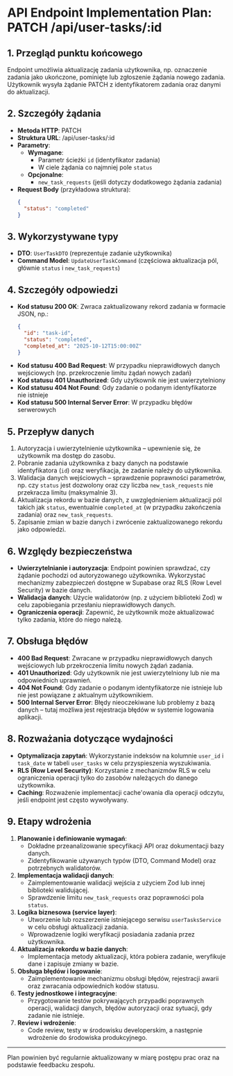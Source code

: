 # API Endpoint Implementation Plan: PATCH /api/user-tasks/:id

## 1. Przegląd punktu końcowego

Endpoint umożliwia aktualizację zadania użytkownika, np. oznaczenie zadania jako ukończone, pominięte lub zgłoszenie żądania nowego zadania. Użytkownik wysyła żądanie PATCH z identyfikatorem zadania oraz danymi do aktualizacji.

## 2. Szczegóły żądania

- **Metoda HTTP**: PATCH
- **Struktura URL**: /api/user-tasks/:id
- **Parametry**:
  - **Wymagane**:
    - Parametr ścieżki `id` (identyfikator zadania)
    - W ciele żądania co najmniej pole `status`
  - **Opcjonalne**:
    - `new_task_requests` (jeśli dotyczy dodatkowego żądania zadania)
- **Request Body** (przykładowa struktura):
  ```json
  {
    "status": "completed"
  }
  ```

## 3. Wykorzystywane typy

- **DTO**: `UserTaskDTO` (reprezentuje zadanie użytkownika)
- **Command Model**: `UpdateUserTaskCommand` (częściowa aktualizacja pól, głównie `status` i `new_task_requests`)

## 4. Szczegóły odpowiedzi

- **Kod statusu 200 OK**: Zwraca zaktualizowany rekord zadania w formacie JSON, np.:
  ```json
  {
    "id": "task-id",
    "status": "completed",
    "completed_at": "2025-10-12T15:00:00Z"
  }
  ```
- **Kod statusu 400 Bad Request**: W przypadku nieprawidłowych danych wejściowych (np. przekroczenie limitu żądań nowych zadań)
- **Kod statusu 401 Unauthorized**: Gdy użytkownik nie jest uwierzytelniony
- **Kod statusu 404 Not Found**: Gdy zadanie o podanym identyfikatorze nie istnieje
- **Kod statusu 500 Internal Server Error**: W przypadku błędów serwerowych

## 5. Przepływ danych

1. Autoryzacja i uwierzytelnienie użytkownika – upewnienie się, że użytkownik ma dostęp do zasobu.
2. Pobranie zadania użytkownika z bazy danych na podstawie identyfikatora (`id`) oraz weryfikacja, że zadanie należy do użytkownika.
3. Walidacja danych wejściowych – sprawdzenie poprawności parametrów, np. czy `status` jest dozwolony oraz czy liczba `new_task_requests` nie przekracza limitu (maksymalnie 3).
4. Aktualizacja rekordu w bazie danych, z uwzględnieniem aktualizacji pól takich jak `status`, ewentualnie `completed_at` (w przypadku zakończenia zadania) oraz `new_task_requests`.
5. Zapisanie zmian w bazie danych i zwrócenie zaktualizowanego rekordu jako odpowiedzi.

## 6. Względy bezpieczeństwa

- **Uwierzytelnianie i autoryzacja**: Endpoint powinien sprawdzać, czy żądanie pochodzi od autoryzowanego użytkownika. Wykorzystać mechanizmy zabezpieczeń dostępne w Supabase oraz RLS (Row Level Security) w bazie danych.
- **Walidacja danych**: Użycie walidatorów (np. z użyciem biblioteki Zod) w celu zapobiegania przesłaniu nieprawidłowych danych.
- **Ograniczenia operacji**: Zapewnić, że użytkownik może aktualizować tylko zadania, które do niego należą.

## 7. Obsługa błędów

- **400 Bad Request**: Zwracane w przypadku nieprawidłowych danych wejściowych lub przekroczenia limitu nowych żądań zadania.
- **401 Unauthorized**: Gdy użytkownik nie jest uwierzytelniony lub nie ma odpowiednich uprawnień.
- **404 Not Found**: Gdy zadanie o podanym identyfikatorze nie istnieje lub nie jest powiązane z aktualnym użytkownikiem.
- **500 Internal Server Error**: Błędy nieoczekiwane lub problemy z bazą danych – tutaj możliwa jest rejestracja błędów w systemie logowania aplikacji.

## 8. Rozważania dotyczące wydajności

- **Optymalizacja zapytań**: Wykorzystanie indeksów na kolumnie `user_id` i `task_date` w tabeli `user_tasks` w celu przyspieszenia wyszukiwania.
- **RLS (Row Level Security)**: Korzystanie z mechanizmów RLS w celu ograniczenia operacji tylko do zasobów należących do danego użytkownika.
- **Caching**: Rozważenie implementacji cache'owania dla operacji odczytu, jeśli endpoint jest często wywoływany.

## 9. Etapy wdrożenia

1. **Planowanie i definiowanie wymagań**:
   - Dokładne przeanalizowanie specyfikacji API oraz dokumentacji bazy danych.
   - Zidentyfikowanie używanych typów (DTO, Command Model) oraz potrzebnych walidatorów.
2. **Implementacja walidacji danych**:
   - Zaimplementowanie walidacji wejścia z użyciem Zod lub innej biblioteki walidującej.
   - Sprawdzenie limitu `new_task_requests` oraz poprawności pola `status`.
3. **Logika biznesowa (service layer)**:
   - Utworzenie lub rozszerzenie istniejącego serwisu `userTasksService` w celu obsługi aktualizacji zadania.
   - Wprowadzenie logiki weryfikacji posiadania zadania przez użytkownika.
4. **Aktualizacja rekordu w bazie danych**:
   - Implementacja metody aktualizacji, która pobiera zadanie, weryfikuje dane i zapisuje zmiany w bazie.
5. **Obsługa błędów i logowanie**:
   - Zaimplementowanie mechanizmu obsługi błędów, rejestracji awarii oraz zwracania odpowiednich kodów statusu.
6. **Testy jednostkowe i integracyjne**:
   - Przygotowanie testów pokrywających przypadki poprawnych operacji, walidacji danych, błędów autoryzacji oraz sytuacji, gdy zadanie nie istnieje.
7. **Review i wdrożenie**:
   - Code review, testy w środowisku developerskim, a następnie wdrożenie do środowiska produkcyjnego.

---

Plan powinien być regularnie aktualizowany w miarę postępu prac oraz na podstawie feedbacku zespołu.

